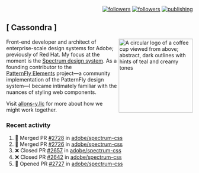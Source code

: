 <p align="right"><a rel="me" href="https://front-end.social/@castastrophe">
    <img alt="followers" title="Follow me on Mastodon" src="https://img.shields.io/mastodon/follow/109297102751309835?domain=https%3A%2F%2Ffront-end.social&label=Follow&logo=mastodon&logoColor=white&style=for-the-badge&labelColor=008080&color=006969"/></a>
  <a href="https://codepen.io/castastrophe/">
    <img alt="followers" title="Follow me on CodePen" src="https://img.shields.io/badge/23-1?color=640464&labelColor=7c007c&style=for-the-badge&logo=codepen&label=Follow"/></a>
<a href="https://castastrophe.medium.com/">
    <img alt="publishing" title="View articles on Medium" src="https://img.shields.io/badge/107-1?color=666&labelColor=444&label=subscribe&logo=medium&logoColor=white&style=for-the-badge"/></a>
</p>

## [&nbsp;Cassondra&nbsp;]

<img align="right" src="https://github-production-user-asset-6210df.s3.amazonaws.com/1840295/253016758-ba468774-1cd3-42c2-8f43-947b5eeb5edf.png" height="200" alt="A circular logo of a coffee cup viewed from above; abstract, dark outlines with hints of teal and creamy tones">

Front-end developer and architect of enterprise-scale design systems for Adobe; previously of Red Hat. My focus at the moment is the [Spectrum design system](https://github.com/adobe/spectrum-css). As a founding contributor to the [PatternFly&nbsp;Elements](https://github.com/patternfly/patternfly-elements) project&mdash;a community implementation of the PatternFly design system&mdash;I became intimately familiar with the nuances of styling web components.

Visit [allons-y.llc](http://allons-y.llc/) for more about how we might work together.

### Recent activity

<!--START_SECTION:activity-->
1. 🎉 Merged PR [#2728](https://github.com/adobe/spectrum-css/pull/2728) in [adobe/spectrum-css](https://github.com/adobe/spectrum-css)
2. 🎉 Merged PR [#2726](https://github.com/adobe/spectrum-css/pull/2726) in [adobe/spectrum-css](https://github.com/adobe/spectrum-css)
3. ❌ Closed PR [#2657](https://github.com/adobe/spectrum-css/pull/2657) in [adobe/spectrum-css](https://github.com/adobe/spectrum-css)
4. ❌ Closed PR [#2642](https://github.com/adobe/spectrum-css/pull/2642) in [adobe/spectrum-css](https://github.com/adobe/spectrum-css)
5. 💪 Opened PR [#2727](https://github.com/adobe/spectrum-css/pull/2727) in [adobe/spectrum-css](https://github.com/adobe/spectrum-css)
<!--END_SECTION:activity-->
